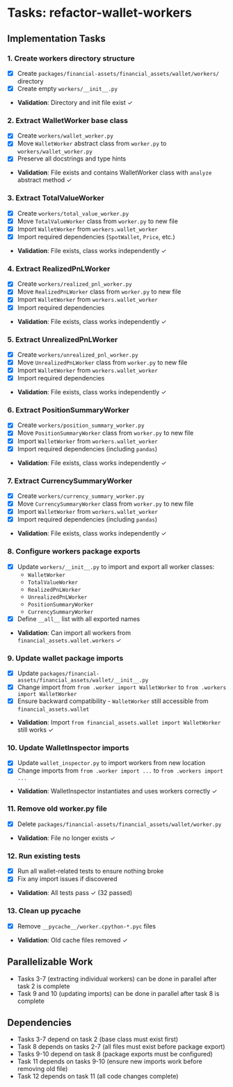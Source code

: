 # Tasks: refactor-wallet-workers

## Implementation Tasks

### 1. Create workers directory structure
- [x] Create `packages/financial-assets/financial_assets/wallet/workers/` directory
- [x] Create empty `workers/__init__.py`
- **Validation**: Directory and init file exist ✓

### 2. Extract WalletWorker base class
- [x] Create `workers/wallet_worker.py`
- [x] Move `WalletWorker` abstract class from `worker.py` to `workers/wallet_worker.py`
- [x] Preserve all docstrings and type hints
- **Validation**: File exists and contains WalletWorker class with `analyze` abstract method ✓

### 3. Extract TotalValueWorker
- [x] Create `workers/total_value_worker.py`
- [x] Move `TotalValueWorker` class from `worker.py` to new file
- [x] Import `WalletWorker` from `workers.wallet_worker`
- [x] Import required dependencies (`SpotWallet`, `Price`, etc.)
- **Validation**: File exists, class works independently ✓

### 4. Extract RealizedPnLWorker
- [x] Create `workers/realized_pnl_worker.py`
- [x] Move `RealizedPnLWorker` class from `worker.py` to new file
- [x] Import `WalletWorker` from `workers.wallet_worker`
- [x] Import required dependencies
- **Validation**: File exists, class works independently ✓

### 5. Extract UnrealizedPnLWorker
- [x] Create `workers/unrealized_pnl_worker.py`
- [x] Move `UnrealizedPnLWorker` class from `worker.py` to new file
- [x] Import `WalletWorker` from `workers.wallet_worker`
- [x] Import required dependencies
- **Validation**: File exists, class works independently ✓

### 6. Extract PositionSummaryWorker
- [x] Create `workers/position_summary_worker.py`
- [x] Move `PositionSummaryWorker` class from `worker.py` to new file
- [x] Import `WalletWorker` from `workers.wallet_worker`
- [x] Import required dependencies (including `pandas`)
- **Validation**: File exists, class works independently ✓

### 7. Extract CurrencySummaryWorker
- [x] Create `workers/currency_summary_worker.py`
- [x] Move `CurrencySummaryWorker` class from `worker.py` to new file
- [x] Import `WalletWorker` from `workers.wallet_worker`
- [x] Import required dependencies (including `pandas`)
- **Validation**: File exists, class works independently ✓

### 8. Configure workers package exports
- [x] Update `workers/__init__.py` to import and export all worker classes:
  - `WalletWorker`
  - `TotalValueWorker`
  - `RealizedPnLWorker`
  - `UnrealizedPnLWorker`
  - `PositionSummaryWorker`
  - `CurrencySummaryWorker`
- [x] Define `__all__` list with all exported names
- **Validation**: Can import all workers from `financial_assets.wallet.workers` ✓

### 9. Update wallet package imports
- [x] Update `packages/financial-assets/financial_assets/wallet/__init__.py`
- [x] Change import from `from .worker import WalletWorker` to `from .workers import WalletWorker`
- [x] Ensure backward compatibility - `WalletWorker` still accessible from `financial_assets.wallet`
- **Validation**: Import `from financial_assets.wallet import WalletWorker` still works ✓

### 10. Update WalletInspector imports
- [x] Update `wallet_inspector.py` to import workers from new location
- [x] Change imports from `from .worker import ...` to `from .workers import ...`
- **Validation**: WalletInspector instantiates and uses workers correctly ✓

### 11. Remove old worker.py file
- [x] Delete `packages/financial-assets/financial_assets/wallet/worker.py`
- **Validation**: File no longer exists ✓

### 12. Run existing tests
- [x] Run all wallet-related tests to ensure nothing broke
- [x] Fix any import issues if discovered
- **Validation**: All tests pass ✓ (32 passed)

### 13. Clean up __pycache__
- [x] Remove `__pycache__/worker.cpython-*.pyc` files
- **Validation**: Old cache files removed ✓

## Parallelizable Work
- Tasks 3-7 (extracting individual workers) can be done in parallel after task 2 is complete
- Task 9 and 10 (updating imports) can be done in parallel after task 8 is complete

## Dependencies
- Tasks 3-7 depend on task 2 (base class must exist first)
- Task 8 depends on tasks 2-7 (all files must exist before package export)
- Tasks 9-10 depend on task 8 (package exports must be configured)
- Task 11 depends on tasks 9-10 (ensure new imports work before removing old file)
- Task 12 depends on task 11 (all code changes complete)
